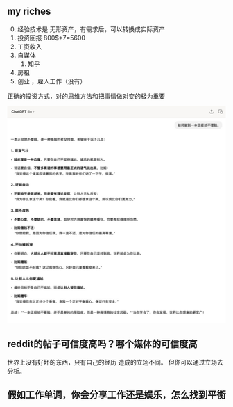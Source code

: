 ## my riches

0. 经验技术是 无形资产，有需求后，可以转换成实际资产
1. 投资回报 800$*7=5600
2. 工资收入
3. 自媒体
    1. 知乎
4. 房租
5. 创业 ，雇人工作（没有）

正确的投资方式，对的思维方法和把事情做对变的极为重要

![](images/2025-03-11-20-00-31.png)

## reddit的帖子可信度高吗？哪个媒体的可信度高

世界上没有好坏的东西，只有自己的经历 造成的立场不同。
但你可以通过立场去分析。

## 假如工作单调，你会分享工作还是娱乐，怎么找到平衡